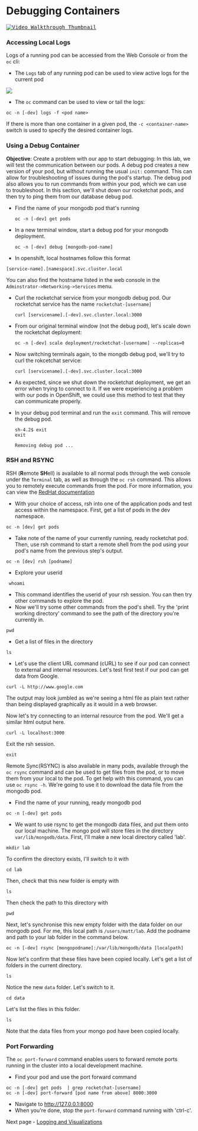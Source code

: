 # Debugging Containers

<kbd>[![Video Walkthrough Thumbnail](././images/11_logging_thumb.png)](https://youtu.be/UYbtIXYpMkI)</kbd>

### Accessing Local Logs

Logs of a running pod can be accessed from the Web Console or from the `oc` cli: 
- The `Logs` tab of any running pod can be used to view active logs for the current pod

<kbd>![](./images/09_debugging_00.png)</kbd>

- The `oc` command can be used to view or tail the logs: 
```
oc -n [-dev] logs -f <pod name>
```
If there is more than one container in a given pod, the `-c <container-name>` switch is used to specify the desired container logs. 

### Using a Debug Container
__Objective__: Create a problem with our app  to start debugging:
In this lab, we will test the communication between our pods. A debug pod creates a new version of your pod, but without running the usual `init:` command. This can allow for troubleshooting of issues during the pod's startup. The debug pod also allows you to run commands from within your pod, which we can use to troubleshoot. In this section, we'll shut down our rocketchat pods, and then try to ping them from our database debug pod. 

- Find the name of your mongodb pod that's running
  ```
  oc -n [-dev] get pods
  ```

- In a new terminal window, start a debug pod for your mongodb deployment. 

    ```
    oc -n [-dev] debug [mongodb-pod-name]
    ```
- In openshift, local hostnames follow this format
```
[service-name].[namespace].svc.cluster.local
```
You can also find the hostname listed in the web console in the `Adminstrator->Networking->Services` menu.

- Curl the rocketchat service from your mongodb debug pod. Our rocketchat service has the name `rocketchat-[username]`
    ```
    curl [servicename].[-dev].svc.cluster.local:3000
    ```

- From our original terminal window (not the debug pod), let's scale down the rocketchat deployment:    
    ```
    oc -n [-dev] scale deployment/rocketchat-[username] --replicas=0
    ```
- Now switching terminals again, to the mongdb debug pod, we'll try to curl the rokcetchat service:
    ```
    curl [servicename].[-dev].svc.cluster.local:3000
    ```
- As expected, since we shut down the rocketchat deployment, we get an error when trying to connect to it. If we were experiencing a problem with our pods in OpenShift, we could use this method to test that they can communicate properly. 

- In your debug pod terminal and run the `exit` command. This will remove the debug pod.
    ```
    sh-4.2$ exit
    exit

    Removing debug pod ...
    ```

### RSH and RSYNC
RSH (**R**emote **SH**ell) is available to all normal pods through the web console under the `Terminal` tab, as well as through the 
`oc rsh` command. This allows you to remotely execute commands from the pod. For more information, you can view the [RedHat documentation](https://docs.openshift.com/container-platform/4.15/nodes/containers/nodes-containers-copying-files.html)
- With your choice of access, rsh into one of the application pods and test access within the namespace. First, get a list of pods in the dev namespace. 
``` 
oc -n [dev] get pods
```
- Take note of the name of your currently running, ready rocketchat pod. Then, use rsh command to start a remote shell from the pod using your pod's name from the previous step's output. 
```
oc -n [dev] rsh [podname]
```
- Explore your userid 
```
 whoami
```
- This command identifies the userid of your rsh session. You can then try other commands to explore the pod. 
- Now we'll try some other commands from the pod's shell. Try the 'print working directory' command to see the path of the directory you're currently in.
```
pwd
``` 
- Get a list of files in the directory 
```
ls
```
- Let's use the client URL command (cURL) to see if our pod can connect to external and internal resources. Let's test first test if our pod can get data from Google. 
``` 
curl -L http://www.google.com
```
The output may look jumbled as we're seeing a html file as plain text rather than being displayed graphically as it would in a web browser. 

Now let's try connecting to an internal resource from the pod. We'll get a similar html output here.  
```
curl -L localhost:3000
```
Exit the rsh session. 
```
exit
```
Remote Sync(RSYNC) is also available in many pods, available through the `oc rsync` command and can be used to get files from the pod, or to move them from your local to the pod. To get help with this command, you can use `oc rsync -h`. We're going to use it to download the data file from the mongodb pod. 
- Find the name of your running, ready mongodb pod
```
oc -n [-dev] get pods
``` 
- We want to use rsync to get the mongodb data files, and put them onto our local machine. The mongo pod will store files in the directory `var/lib/mongodb/data`. First, I'll make a new local directory called 'lab'.
```
mkdir lab
```
To confirm the directory exists, I'll switch to it with 
```
cd lab
```
Then, check that this new folder is empty with 
```
ls
```
Then check the path to this directory with 
```
pwd
```
Next, let's synchronise this new empty folder with the data folder on our mongodb pod. For me, this local path is `/users/matt/lab`. Add the podname and path to your lab folder in the command below.
```
oc -n [-dev] rsync [mongopodname]:/var/lib/mongodb/data [localpath]
```
Now let's confirm that these files have been copied locally. Let's get a list of folders in the current directory. 
```
ls
```
Notice the new `data` folder. Let's switch to it. 
```
cd data
```
Let's list the files in this folder. 
```
ls
```
Note that the data files from your mongo pod have been copied locally.
### Port Forwarding
The `oc port-forward` command enables users to forward remote ports running in the cluster
into a local development machine. 
- Find your pod and use the port forward command
```
oc -n [-dev] get pods  | grep rocketchat-[username]
oc -n [-dev] port-forward [pod name from above] 8000:3000
```
- Navigate to http://127.0.0.1:8000
- When you're done, stop the `port-forward` command running with 'ctrl-c'.

Next page - [Logging and Visualizations](./12_logging_and_visualizations.md)
